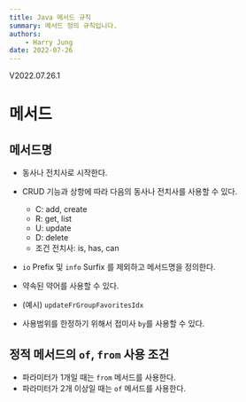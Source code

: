 ```yaml
---
title: Java 메서드 규칙
summary: 메서드 정의 규칙입니다.
authors:
    - Harry Jung
date: 2022-07-26
---
```


V2022.07.26.1

# 메서드

## 메서드명

- 동사나 전치사로 시작한다.
- CRUD 기능과 상항에 따라 다음의 동사나 전치사를 사용할 수 있다.
    - C: add, create
    - R: get, list
    - U: update
    - D: delete
    - 조건 전치사: is, has, can

- `io` Prefix 및 `info` Surfix 를 제외하고 메서드명을 정의한다.
- 약속된 약어를 사용할 수 있다.
- (예시) `updateFrGroupFavoritesIdx`
- 사용범위를 한정하기 위해서 접미사 `by`를 사용할 수 있다.


## 정적 메서드의 `of`, `from` 사용 조건

- 파라미터가 1개일 때는 `from` 메서드를 사용한다.
- 파라미터가 2개 이상일 때는 `of` 메서드를 사용한다.


